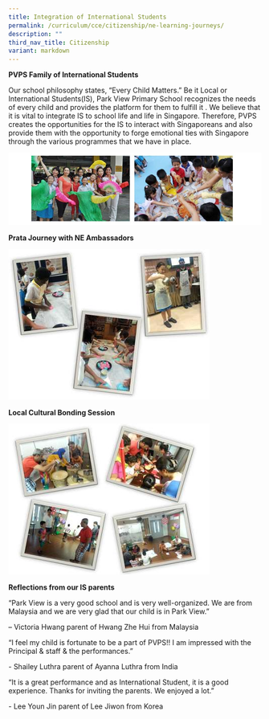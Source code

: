 ```yaml
---
title: Integration of International Students
permalink: /curriculum/cce/citizenship/ne-learning-journeys/
description: ""
third_nav_title: Citizenship
variant: markdown
---
```

**PVPS Family of International Students** 

Our school philosophy states, “Every Child Matters.” Be it Local or International Students(IS), Park View Primary School recognizes the needs of every child and provides the platform for them to fulfill it . We believe that it is vital to integrate IS to school life and life in Singapore. Therefore, PVPS creates the opportunities for the IS to interact with Singaporeans and also provide them with the opportunity to forge emotional ties with Singapore through the various programmes that we have in place.

![](/images/IIS.jpg)

**Prata Journey with NE Ambassadors**

![](/images/PJ_IS.jpg)

**Local Cultural Bonding Session**

![](/images/IS_Bonding.jpg)

**Reflections from our IS parents**

“Park View is a very good school and is very well-organized. We are from Malaysia and we are very glad that our child is in Park View.”

– Victoria Hwang parent of Hwang Zhe Hui from Malaysia

“I feel my child is fortunate to be a part of PVPS!! I am impressed with the Principal & staff & the performances.”

\- Shailey Luthra parent of Ayanna Luthra from India


“It is a great performance and as International Student, it is a good experience. Thanks for inviting the parents. We enjoyed a lot.”

\- Lee Youn Jin parent of Lee Jiwon from Korea